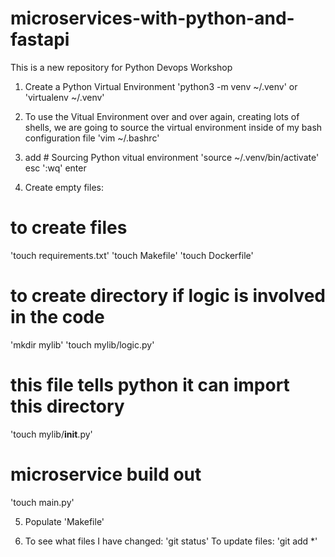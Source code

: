 # microservices-with-python-and-fastapi
This is a new repository for Python Devops Workshop

1. Create a Python Virtual Environment 'python3 -m venv ~/.venv' or 'virtualenv ~/.venv'

2. To use the Vitual Environment over and over again, creating lots of shells, we are going to source the virtual environment inside of my bash configuration file 'vim ~/.bashrc' 

3. add # Sourcing Python vitual environment 'source ~/.venv/bin/activate' esc ':wq' enter

4. Create empty files:
# to create files
'touch requirements.txt' 
'touch Makefile' 
'touch Dockerfile' 
# to create directory if logic is involved in the code
'mkdir mylib'
'touch mylib/logic.py'
# this file tells python it can import this directory
'touch mylib/__init__.py' 
# microservice build out
'touch main.py'

5. Populate 'Makefile'

6. To see what files I have changed:  'git status'  To update files:  'git add *'


